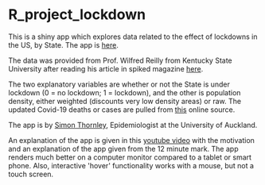 # R_project_lockdown

This is a shiny app which explores data related to the effect of lockdowns in the US, by State. The app is <a href="https://sithor.shinyapps.io/lockdown/" target="_blank">here</a>.

The data was provided from Prof. Wilfred Reilly from Kentucky State University after reading his article
in spiked magazine [here](https://www.spiked-online.com/2020/04/22/there-is-no-empirical-evidence-for-these-lockdowns/).

The two explanatory variables are whether or not the State is under lockdown (0 = no lockdown; 1 = lockdown), and the other is population density,
either weighted (discounts very low density areas) or raw. The updated Covid-19 deaths or cases are pulled from [this](https://covidtracking.com/api/v1/states/current.csv) online source.

The app is by [Simon Thornley](https://unidirectory.auckland.ac.nz/profile/s-thornley), Epidemiologist at the University of Auckland.

An explanation of the app is given in this [youtube video](https://www.youtube.com/watch?v=-cB_DEbXrhE&feature=youtu.be&t=721) with the motivation and an explanation of the app given from the 12 minute mark. The app renders much better on a computer monitor compared to a tablet or smart phone. Also, interactive 'hover' functionality works with a mouse, but not a touch screen.


